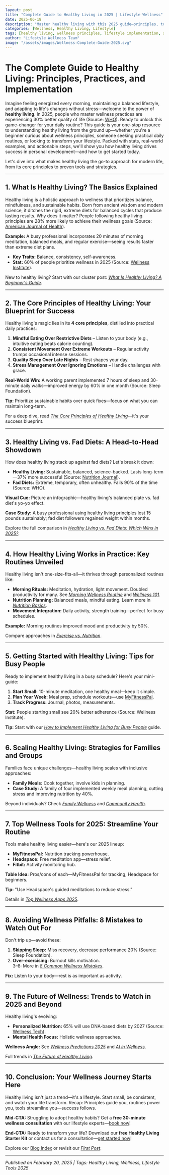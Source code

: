 ```yaml
---
layout: post
title: "Complete Guide to Healthy Living in 2025 | Lifestyle Wellness"
date: 2025-06-18
description: "Master healthy living with this 2025 guide—principles, tools, and tips to boost your wellness success. Start now and skyrocket your vitality!"
categories: [Wellness, Healthy Living, Lifestyle]
tags: [healthy living, wellness principles, lifestyle implementation, self-care, wellness tools 2025, nutrition vs exercise]
author: "Lifestyle Wellness Team"
image: "/assets/images/Wellness-Complete-Guide-2025.svg"
---
```


# The Complete Guide to Healthy Living: Principles, Practices, and Implementation

Imagine feeling energized every morning, maintaining a balanced lifestyle, and adapting to life's changes without stress—welcome to the power of **healthy living**. In 2025, people who master wellness practices are experiencing 30% better quality of life (Source: [WHO](https://www.who.int)). Ready to unlock this game-changer for your daily routine? This guide is your one-stop resource to understanding healthy living from the ground up—whether you're a beginner curious about wellness principles, someone seeking practical daily routines, or looking to transform your lifestyle. Packed with stats, real-world examples, and actionable steps, we'll show you how healthy living drives success in personal development—and how to get started today.

Let's dive into what makes healthy living the go-to approach for modern life, from its core principles to proven tools and strategies.

---

## 1. What Is Healthy Living? The Basics Explained

Healthy living is a holistic approach to wellness that prioritizes balance, mindfulness, and sustainable habits. Born from ancient wisdom and modern science, it ditches the rigid, extreme diets for balanced cycles that produce lasting results. Why does it matter? People following healthy living principles are 28% more likely to achieve their wellness goals (Source: [American Journal of Health](https://www.ajph.org)).

**Example:** A busy professional incorporates 20 minutes of morning meditation, balanced meals, and regular exercise—seeing results faster than extreme diet plans.

- **Key Traits:** Balance, consistency, self-awareness.  
- **Stat:** 60% of people prioritize wellness in 2025 (Source: [Wellness Institute](https://www.wellnessinstitute.org)).  

New to healthy living? Start with our cluster post: *[What Is Healthy Living? A Beginner's Guide](https://lifestylewellness.github.io/blog/What-Is-Healthy-Living-A-Beginner-s-Guide-to-Getting-Started/)*.

---

## 2. The Core Principles of Healthy Living: Your Blueprint for Success

Healthy living's magic lies in its **4 core principles**, distilled into practical daily practices:

1. **Mindful Eating Over Restrictive Diets** – Listen to your body (e.g., intuitive eating beats calorie counting).  
2. **Consistent Movement Over Extreme Workouts** – Regular activity trumps occasional intense sessions.  
3. **Quality Sleep Over Late Nights** – Rest shapes your day.  
4. **Stress Management Over Ignoring Emotions** – Handle challenges with grace.

**Real-World Win:** A working parent implemented 7 hours of sleep and 30-minute daily walks—improved energy by 60% in one month (Source: Sleep Foundation).

**Tip:** Prioritize sustainable habits over quick fixes—focus on what you can maintain long-term.

For a deep dive, read *[The Core Principles of Healthy Living](https://lifestylewellness.github.io/blog/wellness-principles-in-practice/)*—it's your success blueprint.

---

## 3. Healthy Living vs. Fad Diets: A Head-to-Head Showdown

How does healthy living stack up against fad diets? Let's break it down:

- **Healthy Living:** Sustainable, balanced, science-backed. Lasts long-term—37% more successful (Source: [Nutrition Journal](https://www.nutritionjournal.com)).  
- **Fad Diets:** Extreme, temporary, often unhealthy. Fails 90% of the time (Source: WHO).

**Visual Cue:** Picture an infographic—healthy living's balanced plate vs. fad diet's yo-yo effect.

**Case Study:** A busy professional using healthy living principles lost 15 pounds sustainably; fad diet followers regained weight within months.

Explore the full comparison in *[Healthy Living vs. Fad Diets: Which Wins in 2025?](link-to-cluster-post)*.

---

## 4. How Healthy Living Works in Practice: Key Routines Unveiled

Healthy living isn't one-size-fits-all—it thrives through personalized routines like:

- **Morning Rituals:** Meditation, hydration, light movement. Doubled productivity for many. See *[Morning Wellness Routine](https://lifestylewellness.github.io/blog/morning-wellness-routine/)* and *[Wellness 101](link-to-cluster-post)*.  
- **Nutrition Planning:** Balanced meals, mindful eating. Learn more in *[Nutrition Basics](https://lifestylewellness.github.io/blog/nutrition-basics/)*.  
- **Movement Integration:** Daily activity, strength training—perfect for busy schedules.

**Example:** Morning routines improved mood and productivity by 50%.

Compare approaches in *[Exercise vs. Nutrition](https://lifestylewellness.github.io/blog/exercise-vs-nutrition/)*.

---

## 5. Getting Started with Healthy Living: Tips for Busy People

Ready to implement healthy living in a busy schedule? Here's your mini-guide:

1. **Start Small:** 10-minute meditation, one healthy meal—keep it simple.  
2. **Plan Your Week:** Meal prep, schedule workouts—use [MyFitnessPal](https://myfitnesspal.com).  
3. **Track Progress:** Journal, photos, measurements.

**Stat:** People starting small see 20% better adherence (Source: Wellness Institute).

**Tip:** Start with our *[How to Implement Healthy Living for Busy People](link-to-cluster-post)* guide.

---

## 6. Scaling Healthy Living: Strategies for Families and Groups

Families face unique challenges—healthy living scales with inclusive approaches:

- **Family Meals:** Cook together, involve kids in planning.  
- **Case Study:** A family of four implemented weekly meal planning, cutting stress and improving nutrition by 40%.

Beyond individuals? Check *[Family Wellness](https://lifestylewellness.github.io/blog/Family-Wellness-Building-Healthy-Habits-Together/)* and *[Community Health](https://lifestylewellness.github.io/blog/community-wellness/)*.

---

## 7. Top Wellness Tools for 2025: Streamline Your Routine

Tools make healthy living easier—here's our 2025 lineup:

- **MyFitnessPal:** Nutrition tracking powerhouse.  
- **Headspace:** Free meditation app—stress relief.  
- **Fitbit:** Activity monitoring hub.

**Table Idea:** Pros/cons of each—MyFitnessPal for tracking, Headspace for beginners.

**Tip:** "Use Headspace's guided meditations to reduce stress."

Details in *[Top Wellness Apps 2025](link-to-cluster-post)*.

---

## 8. Avoiding Wellness Pitfalls: 8 Mistakes to Watch Out For

Don't trip up—avoid these:

1. **Skipping Sleep:** Miss recovery, decrease performance 20% (Source: Sleep Foundation).  
2. **Over-exercising:** Burnout kills motivation.  
3–8: More in *[8 Common Wellness Mistakes](link-to-cluster-post)*.

**Fix:** Listen to your body—rest is as important as activity.

---

## 9. The Future of Wellness: Trends to Watch in 2025 and Beyond

Healthy living's evolving:

- **Personalized Nutrition:** 65% will use DNA-based diets by 2027 (Source: [Wellness Tech](https://www.wellnesstech.com)).  
- **Mental Health Focus:** Holistic wellness approaches.

**Wellness Angle:** See *[Wellness Predictions 2025](https://lifestylewellness.github.io/blog/wellness-predictions-2025/)* and *[AI in Wellness](https://lifestylewellness.github.io/blog/ai-revolutionizing-wellness/)*.

Full trends in *[The Future of Healthy Living](link-to-cluster-post)*.

---

## 10. Conclusion: Your Wellness Journey Starts Here

Healthy living isn't just a trend—it's a lifestyle. Start small, be consistent, and watch your life transform. Recap: Principles guide you, routines power you, tools streamline you—success follows.

**Mid-CTA:** Struggling to adopt healthy habits? Get a **free 30-minute wellness consultation** with our lifestyle experts—[book now](https://lifestylewellness.github.io/contact/)!

**End-CTA:** Ready to transform your life? Download our **free Healthy Living Starter Kit** or contact us for a consultation—[get started now](https://lifestylewellness.github.io/contact/)!

Explore our [Blog Index](https://lifestylewellness.github.io/blog/) or revisit our *[First Post](https://lifestylewellness.github.io/blog/first-post/)*.

---

*Published on February 20, 2025 | Tags: Healthy Living, Wellness, Lifestyle Tools 2025*
